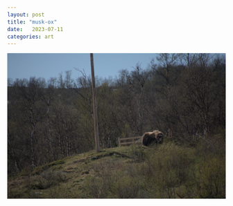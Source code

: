 ```yaml
---
layout: post
title: "musk-ox"
date:   2023-07-11
categories: art
---
```


![musk-ox](/img/arts/norway-2023/musk-ox.jpg)
